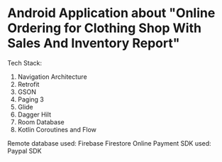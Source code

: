 # Android Application about "Online Ordering for Clothing Shop With Sales And Inventory Report"

Tech Stack:
  1. Navigation Architecture
  2. Retrofit
  3. GSON
  4. Paging 3
  5. Glide
  6. Dagger Hilt
  7. Room Database
  8. Kotlin Coroutines and Flow

Remote database used: Firebase Firestore
Online Payment SDK used: Paypal SDK
